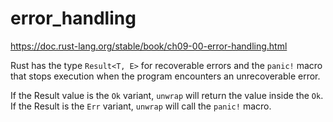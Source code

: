 # error_handling
https://doc.rust-lang.org/stable/book/ch09-00-error-handling.html

Rust has the type `Result<T, E>` for recoverable errors and the `panic!` macro that stops execution when the program encounters 
an unrecoverable error.

If the Result value is the `Ok` variant, `unwrap` will return the value inside the `Ok`. If the Result is the `Err` variant, `unwrap` will call the `panic!` macro.
